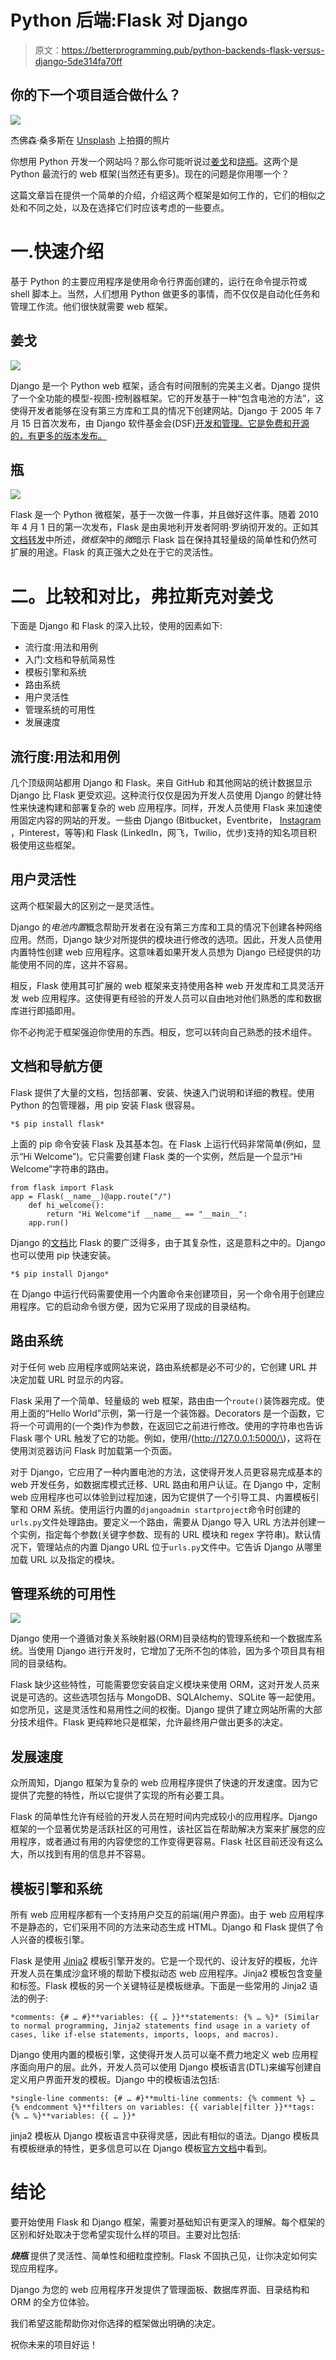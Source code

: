 # Python 后端:Flask 对 Django

> 原文：<https://betterprogramming.pub/python-backends-flask-versus-django-5de314fa70ff>

## 你的下一个项目适合做什么？

![](img/15cfc3dcea3cc24fa1abe0444a1d221a.png)

杰佛森·桑多斯在 [Unsplash](https://unsplash.com/search/photos/programmer?utm_source=unsplash&utm_medium=referral&utm_content=creditCopyText) 上拍摄的照片

你想用 Python 开发一个网站吗？那么你可能听说过[姜戈](https://www.djangoproject.com/foundation/)和[烧瓶](http://flask.pocoo.org/docs/0.12/foreword/)。这两个是 Python 最流行的 web 框架(当然还有更多)。现在的问题是你用哪一个？

这篇文章旨在提供一个简单的介绍，介绍这两个框架是如何工作的，它们的相似之处和不同之处，以及在选择它们时应该考虑的一些要点。

# 一.快速介绍

基于 Python 的主要应用程序是使用命令行界面创建的，运行在命令提示符或 shell 脚本上。当然，人们想用 Python 做更多的事情，而不仅仅是自动化任务和管理工作流。他们很快就需要 web 框架。

## 姜戈

![](img/8195f4e678d497303685aecdde32ad31.png)

Django 是一个 Python web 框架，适合有时间限制的完美主义者。Django 提供了一个全功能的模型-视图-控制器框架。它的开发基于一种“包含电池的方法”，这使得开发者能够在没有第三方库和工具的情况下创建网站。Django 于 2005 年 7 月 15 日首次发布，由 Django 软件基金会(DSF[)开发和管理。它是免费和开源的，有更多的版本发布。](https://www.djangoproject.com/foundation/)

## 瓶

![](img/7de3970311d6e6e5dcafd3376967bc20.png)

Flask 是一个 Python 微框架，基于一次做一件事，并且做好这件事。随着 2010 年 4 月 1 日的第一次发布，Flask 是由奥地利开发者阿明·罗纳彻开发的。正如其[文档转发](http://flask.pocoo.org/docs/0.12/foreword/#what-does-micro-mean)中所述，*微框架*中的*微*暗示 Flask 旨在保持其轻量级的简单性和仍然可扩展的用途。Flask 的真正强大之处在于它的灵活性。

# 二。比较和对比，弗拉斯克对姜戈

下面是 Django 和 Flask 的深入比较，使用的因素如下:

*   流行度:用法和用例
*   入门:文档和导航简易性
*   模板引擎和系统
*   路由系统
*   用户灵活性
*   管理系统的可用性
*   发展速度

## 流行度:用法和用例

几个顶级网站都用 Django 和 Flask。来自 GitHub 和其他网站的统计数据显示 Django 比 Flask 更受欢迎。这种流行仅仅是因为开发人员使用 Django 的健壮特性来快速构建和部署复杂的 web 应用程序。同样，开发人员使用 Flask 来加速使用固定内容的网站的开发。一些由 Django (Bitbucket，Eventbrite， [Instagram](https://instagram-engineering.com/web-service-efficiency-at-instagram-with-python-4976d078e366) ，Pinterest，等等)和 Flask (LinkedIn，网飞，Twilio，优步)支持的知名项目积极使用这些框架。

## 用户灵活性

这两个框架最大的区别之一是灵活性。

Django 的*电池内置*概念帮助开发者在没有第三方库和工具的情况下创建各种网络应用。然而，Django 缺少对所提供的模块进行修改的选项。因此，开发人员使用内置特性创建 web 应用程序。这意味着如果开发人员想为 Django 已经提供的功能使用不同的库，这并不容易。

相反，Flask 使用其可扩展的 web 框架来支持使用各种 web 开发库和工具灵活开发 web 应用程序。这使得更有经验的开发人员可以自由地对他们熟悉的库和数据库进行即插即用。

你不必拘泥于框架强迫你使用的东西。相反，您可以转向自己熟悉的技术组件。

## 文档和导航方便

Flask 提供了大量的文档，包括部署、安装、快速入门说明和详细的教程。使用 Python 的包管理器，用 pip 安装 Flask 很容易。

```
*$ pip install flask*
```

上面的 pip 命令安装 Flask 及其基本包。在 Flask 上运行代码非常简单(例如，显示“Hi Welcome”)。它只需要创建 Flask 类的一个实例，然后是一个显示“Hi Welcome”字符串的路由。

```
from flask import Flask
app = Flask(__name__)@app.route("/")
    def hi_welcome():
        return "Hi Welcome"if __name__ == "__main__":
    app.run()
```

Django 的[文档](https://docs.djangoproject.com/)比 Flask 的要广泛得多，由于其复杂性，这是意料之中的。Django 也可以使用 pip 快速安装。

```
*$ pip install Django*
```

在 Django 中运行代码需要使用一个内置命令来创建项目，另一个命令用于创建应用程序。它的启动命令很方便，因为它采用了现成的目录结构。

## 路由系统

对于任何 web 应用程序或网站来说，路由系统都是必不可少的，它创建 URL 并决定加载 URL 时显示的内容。

Flask 采用了一个简单、轻量级的 web 框架，路由由一个`route()`装饰器完成。使用上面的“Hello World”示例，第一行是一个装饰器。Decorators 是一个函数，它将一个可调用的(一个类)作为参数，在返回它之前进行修改。使用的字符串也告诉 Flask 哪个 URL 触发了它的功能。例如，使用/(http://127.0.0.1:5000/\)，这将在使用浏览器访问 Flask 时加载第一个页面。

对于 Django，它应用了一种内置电池的方法，这使得开发人员更容易完成基本的 web 开发任务，如数据库模式迁移、URL 路由和用户认证。在 Django 中，定制 web 应用程序也可以体验到过程加速，因为它提供了一个引导工具、内置模板引擎和 ORM 系统。使用运行内置的`djangoadmin startproject`命令时创建的`urls.py`文件处理路由。要定义一个路由，需要从 Django 导入 URL 方法并创建一个实例，指定每个参数(关键字参数、现有的 URL 模块和 regex 字符串)。默认情况下，管理站点的内置 Django URL 位于`urls.py`文件中。它告诉 Django 从哪里加载 URL 以及指定的模块。

## 管理系统的可用性

![](img/0a4ac7e54cfd0d7cb76fe7d40116244a.png)

Django 使用一个遵循对象关系映射器(ORM)目录结构的管理系统和一个数据库系统。当使用 Django 进行开发时，它增加了无所不包的体验，因为多个项目具有相同的目录结构。

Flask 缺少这些特性，可能需要您安装自定义模块来使用 ORM，这对开发人员来说是可选的。这些选项包括与 MongoDB、SQLAlchemy、SQLite 等一起使用。如您所见，这是灵活性和易用性之间的权衡。Django 提供了建立网站所需的大部分技术组件。Flask 更纯粹地只是框架，允许最终用户做出更多的决定。

## 发展速度

众所周知，Django 框架为复杂的 web 应用程序提供了快速的开发速度。因为它提供了完整的特性，所以它提供了实现的所有必要工具。

Flask 的简单性允许有经验的开发人员在短时间内完成较小的应用程序。Django 框架的一个显著优势是活跃社区的可用性，该社区旨在帮助解决方案来扩展您的应用程序，或者通过有用的内容使您的工作变得更容易。Flask 社区目前还没有这么大，所以找到有用的信息并不容易。

## 模板引擎和系统

所有 web 应用程序都有一个支持用户交互的前端(用户界面)。由于 web 应用程序不是静态的，它们采用不同的方法来动态生成 HTML。Django 和 Flask 提供了令人兴奋的模板引擎。

Flask 是使用 [Jinja2](http://jinja.pocoo.org/) 模板引擎开发的。它是一个现代的、设计友好的模板，允许开发人员在集成沙盒环境的帮助下模拟动态 web 应用程序。Jinja2 模板包含变量和标签。Flask 模板的另一个关键特征是模板继承。下面是一些常用的 Jinja2 语法的例子:

```
*comments: {# … #}**variables: {{ … }}**statements: {% … %}* (Similar to normal programming, Jinja2 statements find usage in a variety of cases, like if-else statements, imports, loops, and macros).
```

Django 使用内置的模板引擎，这使得开发人员可以毫不费力地定义 web 应用程序面向用户的层。此外，开发人员可以使用 Django 模板语言(DTL)来编写创建自定义用户界面开发的模板。Django 中的模板语法包括:

```
*single-line comments: {# … #}**multi-line comments: {% comment %} … {% endcomment %}**filters on variables: {{ variable|filter }}**tags: {% … %}**variables: {{ … }}*
```

jinja2 模板从 Django 模板语言中获得灵感，因此有相似的语法。Django 模板具有模板继承的特性，更多信息可以在 Django 模板[官方文档](https://docs.djangoproject.com/en/1.11/ref/templates/language/)中看到。

# 结论

要开始使用 Flask 和 Django 框架，需要对基础知识有更深入的理解。每个框架的区别和好处取决于您希望实现什么样的项目。主要对比包括:

***烧瓶*** 提供了灵活性、简单性和细粒度控制。Flask 不固执己见，让你决定如何实现应用程序。

Django 为您的 web 应用程序开发提供了管理面板、数据库界面、目录结构和 ORM 的全方位体验。

我们希望这能帮助你对你选择的框架做出明确的决定。

祝你未来的项目好运！